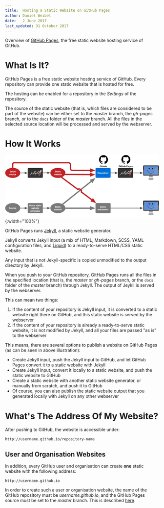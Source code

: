 ```yaml
---
title:  Hosting a Static Website on GitHub Pages
author: Daniel Weibel
date:   2 June 2017
last_updated: 31 October 2017
---
```


Overview of [GitHub Pages](https://pages.github.com/), the free static website hosting service of GitHub.

# What Is It?

GitHub Pages is a free static website hosting service of GitHub. Every repository can provide one static website that is hosted for free.

The hosting can be enabled for a repository in the *Settings* of the repository.

The source of the static website (that is, which files are considered to be part of the website) can be either set to the *master* branch, the *gh-pages* branch, or to the `docs` folder of the *master* branch. All the files in the selected source location will be processed and served by the webserver.

# How It Works

![GitHub Pages](assets/github-pages.png){:width="100%"}

GitHub Pages runs [Jekyll](https://jekyllrb.com/), a static website generator.

Jekyll converts Jekyll input (a mix of HTML, Markdown, SCSS, YAML configuration files, and [Liquid](https://shopify.github.io/liquid/)) to a ready-to-serve HTML/CSS static website.

Any input that is not Jekyll-specific is copied unmodified to the output directory by Jekyll.

When you push to your GitHub repository, GitHub Pages runs all the files in the specified location (that is, the *master* or *gh-pages* branch, or the `docs` folder of the *master* branch) through Jekyll. The output of Jeykll is served by the webserver.

This can mean two things:

1. If the content of your repository is Jekyll input, it is converted to a static website right there on GitHub, and this static website is served by the webserver
2. If the content of your repository is already a ready-to-serve static website, it is not modified by Jekyll, and all your files are passed "as is" to the webserver

This means, there are several options to publish a website on GitHub Pages (as can be seen in above illustration):

- Create Jekyll input, push the Jekyll input to GitHub, and let GitHub Pages convert it to a static website with Jekyll
- Create Jekyll input, convert it locally to a static website, and push the static website to GitHub
- Create a static website with another static website generator, or manually from scratch, and push it to GitHub
- Of course, you can also publish the static website output that you generated locally with Jekyll on any other webserver

# What's The Address Of My Website?

After pushing to GitHub, the website is accessible under:

~~~
http://username.github.io/repository-name
~~~

## User and Organisation Websites

In addition, every GitHub user and organisation can create **one** static website with the following address:

~~~
http://username.github.io
~~~

In order to create such a user or organisation website, the name of the GitHub repository must be *username.github.io*, and the GitHub Pages source must be set to the *master* branch. This is described [here](https://help.github.com/articles/user-organization-and-project-pages/#user--organization-pages).

